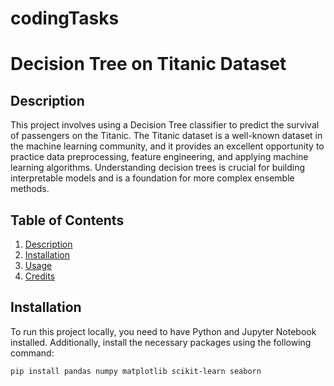 # codingTasks
# Decision Tree on Titanic Dataset

## Description
This project involves using a Decision Tree classifier to predict the survival of passengers on the Titanic. The Titanic dataset is a well-known dataset in the machine learning community, and it provides an excellent opportunity to practice data preprocessing, feature engineering, and applying machine learning algorithms. Understanding decision trees is crucial for building interpretable models and is a foundation for more complex ensemble methods.

## Table of Contents
1. [Description](#description)
2. [Installation](#installation)
3. [Usage](#usage)
4. [Credits](#credits)

## Installation
To run this project locally, you need to have Python and Jupyter Notebook installed. Additionally, install the necessary packages using the following command:

```bash
pip install pandas numpy matplotlib scikit-learn seaborn
